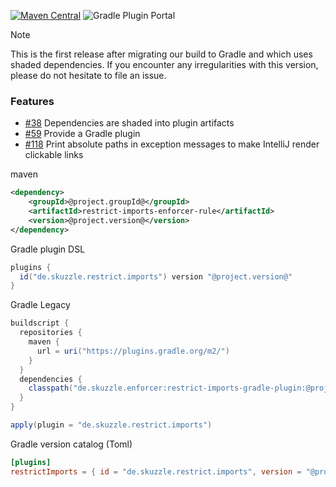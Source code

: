 [![Maven Central](https://img.shields.io/static/v1?label=MavenCentral&message=@project.version@&color=blue)](https://search.maven.org/artifact/@project.groupId@/restrict-imports-enforcer-rule/@project.version@/jar)
![Gradle Plugin Portal](https://img.shields.io/gradle-plugin-portal/v/de.skuzzle.restrictimports?versionSuffix=@project.version@)

> [!NOTE]
> This is the first release after migrating our build to Gradle and which uses shaded dependencies.
> If you encounter any irregularities with this version, please do not hesitate to file an issue.

### Features
* [#38](https://github.com/skuzzle/restrict-imports-enforcer-rule/issues/38) Dependencies are shaded into plugin artifacts
* [#59](https://github.com/skuzzle/restrict-imports-enforcer-rule/issues/59) Provide a Gradle plugin
* [#118](https://github.com/skuzzle/restrict-imports-enforcer-rule/issues/118) Print absolute paths in exception messages to make IntelliJ render clickable links

maven
```xml
<dependency>
    <groupId>@project.groupId@</groupId>
    <artifactId>restrict-imports-enforcer-rule</artifactId>
    <version>@project.version@</version>
</dependency>
```

Gradle plugin DSL
```groovy
plugins {
  id("de.skuzzle.restrict.imports") version "@project.version@"
}
```

Gradle Legacy
```groovy
buildscript {
  repositories {
    maven {
      url = uri("https://plugins.gradle.org/m2/")
    }
  }
  dependencies {
    classpath("de.skuzzle.enforcer:restrict-imports-gradle-plugin:@project.version@")
  }
}

apply(plugin = "de.skuzzle.restrict.imports")
```

Gradle version catalog (Toml)
```toml
[plugins]
restrictImports = { id = "de.skuzzle.restrict.imports", version = "@project.version@" }
```
